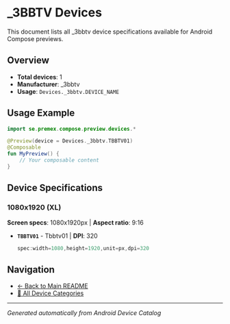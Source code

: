 # _3BBTV Devices

This document lists all _3bbtv device specifications available for Android Compose previews.

## Overview

- **Total devices**: 1
- **Manufacturer**: _3bbtv
- **Usage**: `Devices._3bbtv.DEVICE_NAME`

## Usage Example

```kotlin
import se.premex.compose.preview.devices.*

@Preview(device = Devices._3bbtv.TBBTV01)
@Composable
fun MyPreview() {
    // Your composable content
}
```

## Device Specifications

### 1080x1920 (XL)

**Screen specs**: 1080x1920px | **Aspect ratio**: 9:16

- **`TBBTV01`** - Tbbtv01 | **DPI**: 320
  ```kotlin
  spec:width=1080,height=1920,unit=px,dpi=320
  ```

## Navigation

- [← Back to Main README](../../README.md)
- [📱 All Device Categories](../README.md)

---
*Generated automatically from Android Device Catalog*
